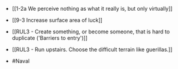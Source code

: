 - [[1-2a We perceive nothing as what it really is, but only virtually]]
- [[9-3 Increase surface area of luck]]

- [[RUL3 - Create something, or become someone, that is hard to duplicate ('Barriers to entry')]]
- [[RUL3 - Run upstairs. Choose the difficult terrain like guerillas.]]

- #Naval
